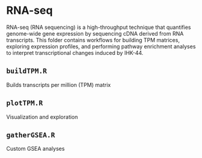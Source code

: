 # RNA-seq

RNA-seq (RNA sequencing) is a high-throughput technique that quantifies genome-wide gene expression by sequencing cDNA derived from RNA transcripts. This folder contains workflows for building TPM matrices, exploring expression profiles, and performing pathway enrichment analyses to interpret transcriptional changes induced by IHK-44.

## `buildTPM.R`
Builds transcripts per million (TPM) matrix

## `plotTPM.R`
Visualization and exploration

## `gatherGSEA.R`
Custom GSEA analyses
